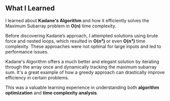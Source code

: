 ## What I Learned

I learned about **Kadane's Algorithm** and how it efficiently solves the Maximum Subarray problem in **O(n)** time complexity. 

Before discovering Kadane’s approach, I attempted solutions using brute force and nested loops, which resulted in **O(n²)** or even **O(n³)** time complexity. These approaches were not optimal for large inputs and led to performance issues.

Kadane's Algorithm offers a much better and elegant solution by iterating through the array once and dynamically tracking the maximum subarray sum. It's a great example of how a greedy approach can drastically improve efficiency in certain problems.

This was a valuable learning experience in understanding both **algorithm optimization** and **time complexity analysis**.
